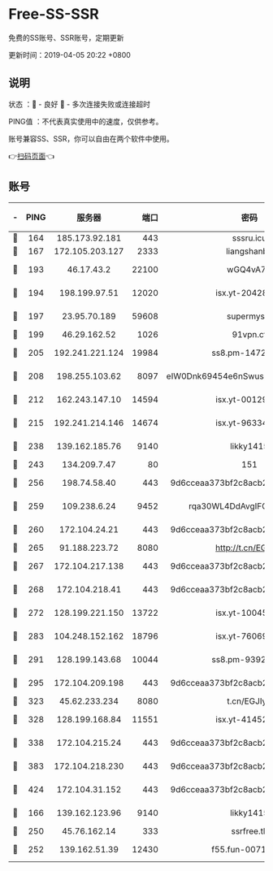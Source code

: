 # Free-SS-SSR

免费的SS账号、SSR账号，定期更新

更新时间：2019-04-05 20:22 +0800

## 说明

状态     ：🙂 - 良好 🙁 - 多次连接失败或连接超时

PING值   ：不代表真实使用中的速度，仅供参考。

账号兼容SS、SSR，你可以自由在两个软件中使用。

👉[扫码页面](https://liesauer.github.io/Free-SS-SSR/)👈

## 账号

|-|PING|服务器|端口|密码|加密方式|区域|
|:----:|:----:|:-----:|-----:|:----:|:----:|:----:|
|🙂|164|185.173.92.181|443|sssru.icu|rc4-md5|RU|
|🙂|167|172.105.203.127|2333|liangshanbo|chacha20|JP|
|🙂|193|46.17.43.2|22100|wGQ4vA7D|aes-256-gcm|RU|
|🙂|194|198.199.97.51|12020|isx.yt-20428296|aes-256-cfb|US|
|🙂|197|23.95.70.189|59608|supermyssr|chacha20-ietf|US|
|🙂|199|46.29.162.52|1026|91vpn.cf|rc4-md5|RU|
|🙂|205|192.241.221.124|19984|ss8.pm-14722221|aes-256-cfb|US|
|🙂|208|198.255.103.62|8097|eIW0Dnk69454e6nSwuspv9DmS201tQ0D|aes-256-cfb|US|
|🙂|212|162.243.147.10|14594|isx.yt-00129224|aes-256-cfb|US|
|🙂|215|192.241.214.146|14674|isx.yt-96334607|aes-256-cfb|US|
|🙂|238|139.162.185.76|9140|likky1415|aes-256-cfb|DE|
|🙂|243|134.209.7.47|80|151|chacha20|US|
|🙂|256|198.74.58.40|443|9d6cceaa373bf2c8acb22e60b6a58be6|aes-256-cfb|US|
|🙂|259|109.238.6.24|9452|rqa30WL4DdAvgIFG6Fs3znzTa|aes-256-cfb|FR|
|🙂|260|172.104.24.21|443|9d6cceaa373bf2c8acb22e60b6a58be6|aes-256-cfb|US|
|🙂|265|91.188.223.72|8080|http://t.cn/EGJIyrl|rc4-md5|RU|
|🙂|267|172.104.217.138|443|9d6cceaa373bf2c8acb22e60b6a58be6|aes-256-cfb|US|
|🙂|268|172.104.218.41|443|9d6cceaa373bf2c8acb22e60b6a58be6|aes-256-cfb|US|
|🙂|272|128.199.221.150|13722|isx.yt-10045081|aes-256-cfb|SG|
|🙂|283|104.248.152.162|18796|isx.yt-76069686|aes-256-cfb|SG|
|🙂|291|128.199.143.68|10044|ss8.pm-93920348|aes-256-cfb|SG|
|🙂|295|172.104.209.198|443|9d6cceaa373bf2c8acb22e60b6a58be6|aes-256-cfb|US|
|🙂|323|45.62.233.234|8080|t.cn/EGJIyrl|rc4-md5|CA|
|🙂|328|128.199.168.84|11551|isx.yt-41452908|aes-256-cfb|SG|
|🙂|338|172.104.215.24|443|9d6cceaa373bf2c8acb22e60b6a58be6|aes-256-cfb|US|
|🙂|383|172.104.218.230|443|9d6cceaa373bf2c8acb22e60b6a58be6|aes-256-cfb|US|
|🙂|424|172.104.31.152|443|9d6cceaa373bf2c8acb22e60b6a58be6|aes-256-cfb|US|
|🙂|166|139.162.123.96|9140|likky1415|aes-256-cfb|JP|
|🙂|250|45.76.162.14|333|ssrfree.tk|rc4|SG|
|🙂|252|139.162.51.39|12430|f55.fun-00710009|aes-256-cfb|SG|
